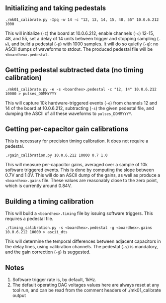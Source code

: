 ## Initializing and taking pedestals

```
./mk01_calibrate.py -Ipq -w 14 -c "12, 13, 14, 15, 48, 55" 10.0.6.212 1000
```

This will initialize (`-I`) the board at 10.0.6.212, enable channels (`-c`) 12-15, 48, and 55, set a delay of 14 units between trigger and stopping sampling (`-w`), and build a pedestal (`-p`) with 1000 samples.  It will do so quietly (`-q`): no ASCII dumps of waveforms to stdout.
The produced pedestal file will be `<boardhex>.pedestal`.

## Getting pedestal subtracted data (no timing calibration)

```
./mk01_calibrate.py -e -s <boardhex>.pedestal -c "12, 14" 10.0.6.212 10000 > pulses_DDMMYYYY
```

This will capture 10k hardware-triggered events (`-e`) from channels 12 and 14 of the board at 10.0.6.212, subtracting (`-s`) the given pedestal file, and dumping the ASCII of all these waveforms to `pulses_DDMMYYYY`.

## Getting per-capacitor gain calibrations

This is necessary for precision timing calibration.  It does not require a pedestal.

```
./gain_calibration.py 10.0.6.212 10000 0.7 1.0

```

This will measure per-capacitor gains, averaged over a sample of 10k software triggered events.
This is done by computing the slope between 0.7V and 1.0V.
This will do an ASCII dump of the gains, as well as produce a `<boardhex>.gains` file.
These values are reasonably close to the zero point, which is currently around 0.84V.

## Building a timing calibration

This will build a `<boardhex>.timing` file by issuing software triggers.
This requires a pedestal file.

```
./timing_calibration.py -s <boardhex>.pedestal -g <boardhex>.gains 10.0.6.212 10000 > ascii_dts

```

This will determine the temporal differences between adjacent capacitors in the delay lines, using calibration channels.
The pedestal (`-s`) is mandatory, and the gain correction (`-g`) is suggested.

## Notes
1. Software trigger rate is, by default, 1kHz.
2. The default operating DAC voltages values here are always reset at any tool run, and can be read from the comment headers of ./mk01_calibrate output